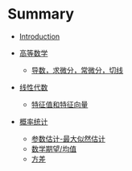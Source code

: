 # Summary
* [Introduction](README.md)
* [高等数学]()
   * [导数，求微分，常微分，切线](Advanced-Mathematics/1-1.md)

* [线性代数]()
   * [特征值和特征向量](Linear-Algebra/1-1.md)

* [概率统计]()
   * [参数估计-最大似然估计](Probability-Statistics/1-1.md)
   * [数学期望/均值](Probability-Statistics/1-1.md)
   * [方差](Probability-Statistics/1-1.md)
